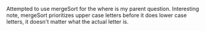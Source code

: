 Attempted to use mergeSort for the where is my parent question. Interesting note, mergeSort prioritizes upper case letters before it does lower case letters, it doesn't matter what the actual letter is.

